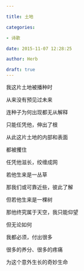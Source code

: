 ```yaml
---

title: 土地

categories:

- 诗歌

date: 2015-11-07 12:28:25

author: Herb

draft: true
---
```


我这片土地被播种时

从来没有预见过未来

连种子为何出现都无从解释

只能任凭他，伸出了根



从此这片土地的内部和表面

 

都被攫住 

 

任凭他滋长，绞缠成网 

 

若他生来是一丛草

那我们或可靠近些，彼此了解

但若他生来是一棵树

那他终究属于天空，我只能仰望



但无论如何

我都必须，付出很多

很多的养分、很多的疼痛

为这个意外生长的奇妙生命